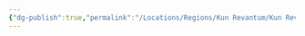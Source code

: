 ```yaml
---
{"dg-publish":true,"permalink":"/Locations/Regions/Kun Revantum/Kun Revantum Settlements/Revantum Nova/Lower Ring/Cliff Castles Private Investigations/"}
---
```


